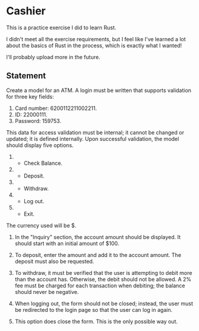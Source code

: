 # Cashier

This is a practice exercise I did to learn Rust.

I didn't meet all the exercise requirements, but I feel like I've learned a lot about the basics of Rust in the process, which is exactly what I wanted!

I'll probably upload more in the future.

## Statement

Create a model for an ATM. A login must be written that supports validation for three key fields:

1. Card number: 6200112211002211.
2. ID: 22000111.
3. Password: 159753.

This data for access validation must be internal; it cannot be changed or updated; it is defined internally. Upon successful validation, the model should display five options.

1. - Check Balance.
2. - Deposit.
3. - Withdraw.
4. - Log out.
5. - Exit.

The currency used will be $.

1. In the "Inquiry" section, the account amount should be displayed. It should start with an initial amount of $100.

2. To deposit, enter the amount and add it to the account amount. The deposit must also be requested.

3. To withdraw, it must be verified that the user is attempting to debit more than the account has. Otherwise, the debit should not be allowed. A 2% fee must be charged for each transaction when debiting; the balance should never be negative.

4. When logging out, the form should not be closed; instead, the user must be redirected to the login page so that the user can log in again.

5. This option does close the form. This is the only possible way out.